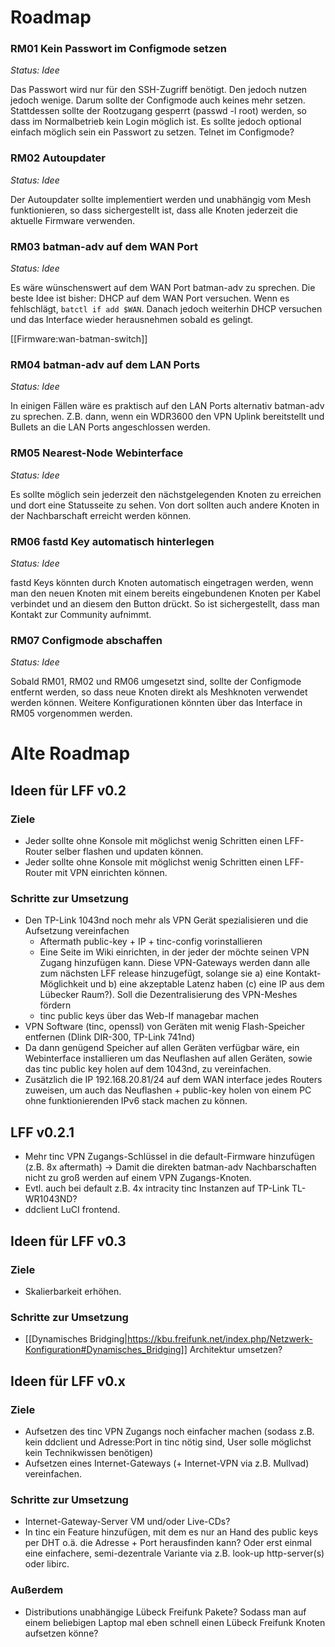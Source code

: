 # Roadmap

### RM01 Kein Passwort im Configmode setzen

*Status: Idee*

Das Passwort wird nur für den SSH-Zugriff benötigt. Den jedoch nutzen jedoch wenige. Darum sollte der Configmode auch keines mehr setzen. Stattdessen sollte der Rootzugang gesperrt (passwd -l root) werden, so dass im Normalbetrieb kein Login möglich ist. Es sollte jedoch optional einfach möglich sein ein Passwort zu setzen. Telnet im Configmode?

### RM02 Autoupdater

*Status: Idee*

Der Autoupdater sollte implementiert werden und unabhängig vom Mesh funktionieren, so dass sichergestellt ist, dass alle Knoten jederzeit die aktuelle Firmware verwenden.

### RM03 batman-adv auf dem WAN Port

*Status: Idee*

Es wäre wünschenswert auf dem WAN Port batman-adv zu sprechen. Die beste Idee ist bisher: DHCP auf dem WAN Port versuchen. Wenn es fehlschlägt, `batctl if add $WAN`. Danach jedoch weiterhin DHCP versuchen und das Interface wieder herausnehmen sobald es gelingt.

[[Firmware:wan-batman-switch]]

### RM04 batman-adv auf dem LAN Ports

*Status: Idee*

In einigen Fällen wäre es praktisch auf den LAN Ports alternativ batman-adv zu sprechen. Z.B. dann, wenn ein WDR3600 den VPN Uplink bereitstellt und Bullets an die LAN Ports angeschlossen werden.

### RM05 Nearest-Node Webinterface

*Status: Idee*

Es sollte möglich sein jederzeit den nächstgelegenden Knoten zu erreichen und dort eine Statusseite zu sehen. Von dort sollten auch andere Knoten in der Nachbarschaft erreicht werden können.

### RM06 fastd Key automatisch hinterlegen

*Status: Idee*

fastd Keys könnten durch Knoten automatisch eingetragen werden, wenn man den neuen Knoten mit einem bereits eingebundenen Knoten per Kabel verbindet und an diesem den Button drückt. So ist sichergestellt, dass man Kontakt zur Community aufnimmt.

### RM07 Configmode abschaffen

*Status: Idee*

Sobald RM01, RM02 und RM06 umgesetzt sind, sollte der Configmode entfernt werden, so dass neue Knoten direkt als Meshknoten verwendet werden können. Weitere Konfigurationen könnten über das Interface in RM05 vorgenommen werden.

# Alte Roadmap

## Ideen für LFF v0.2

### Ziele

 * Jeder sollte ohne Konsole mit möglichst wenig Schritten einen LFF-Router selber flashen und updaten können.
 * Jeder sollte ohne Konsole mit möglichst wenig Schritten einen LFF-Router mit VPN einrichten können.

### Schritte zur Umsetzung

 * Den TP-Link 1043nd noch mehr als VPN Gerät spezialisieren und die Aufsetzung vereinfachen
   * Aftermath public-key + IP + tinc-config vorinstallieren
   * Eine Seite im Wiki einrichten, in der jeder der möchte seinen VPN Zugang hinzufügen kann. Diese VPN-Gateways werden dann alle zum nächsten LFF release hinzugefügt, solange sie a) eine Kontakt-Möglichkeit und b) eine akzeptable Latenz haben (c) eine IP aus dem Lübecker Raum?). Soll die Dezentralisierung des VPN-Meshes fördern
   * tinc public keys über das Web-If managebar machen
 * VPN Software (tinc, openssl) von Geräten mit wenig Flash-Speicher entfernen (Dlink DIR-300, TP-Link 741nd)
 * Da dann genügend Speicher auf allen Geräten verfügbar wäre, ein Webinterface installieren um das Neuflashen auf allen Geräten, sowie das tinc public key holen auf dem 1043nd, zu vereinfachen.
 * Zusätzlich die IP 192.168.20.81/24 auf dem WAN interface jedes Routers zuweisen, um auch das Neuflashen + public-key holen von einem PC ohne funktionierenden IPv6 stack machen zu können.

## LFF v0.2.1

 * Mehr tinc VPN Zugangs-Schlüssel in die default-Firmware hinzufügen (z.B. 8x aftermath) -> Damit die direkten batman-adv Nachbarschaften nicht zu groß werden auf einem VPN Zugangs-Knoten.
 * Evtl. auch bei default z.B. 4x intracity tinc Instanzen auf TP-Link TL-WR1043ND?
 * ddclient LuCI frontend.

## Ideen für LFF v0.3

### Ziele

 * Skalierbarkeit erhöhen.

### Schritte zur Umsetzung

 * [[Dynamisches Bridging|https://kbu.freifunk.net/index.php/Netzwerk-Konfiguration#Dynamisches_Bridging]] Architektur umsetzen?

## Ideen für LFF v0.x

### Ziele

 * Aufsetzen des tinc VPN Zugangs noch einfacher machen (sodass z.B. kein ddclient und Adresse:Port in tinc nötig sind, User solle möglichst kein Technikwissen benötigen)
 * Aufsetzen eines Internet-Gateways (+ Internet-VPN via z.B. Mullvad) vereinfachen.

### Schritte zur Umsetzung

 * Internet-Gateway-Server VM und/oder Live-CDs?
 * In tinc ein Feature hinzufügen, mit dem es nur an Hand des public keys per DHT o.ä. die Adresse + Port herausfinden kann? Oder erst einmal eine einfachere, semi-dezentrale Variante via z.B. look-up http-server(s) oder libirc.

### Außerdem

 * Distributions unabhängige Lübeck Freifunk Pakete? Sodass man auf einem beliebigen Laptop mal eben schnell einen Lübeck Freifunk Knoten aufsetzen könne?